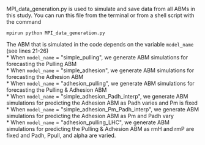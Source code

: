 MPI_data_generation.py is used to simulate and save data from all ABMs in this study. You can run this file from the terminal or
from a shell script with the command

```
mpirun python MPI_data_generation.py
```

The ABM that is simulated in the code depends on the variable `model_name` (see lines 21-26)<br>
    * When `model_name` = "simple_pulling", we generate ABM simulations for forecasting the Pulling ABM<br>
    * When `model_name` = "simple_adhesion", we generate ABM simulations for forecasting the Adhesion ABM<br>
    * When `model_name` = "adhesion_pulling", we generate ABM simulations for forecasting the Pulling & Adhesion ABM<br>
    * When `model_name` = "simple_adhesion_Padh_interp", we generate ABM simulations for predicting the Adhesion ABM as Padh varies and Pm is fixed<br>
    * When `model_name` = "simple_adhesion_Pm_Padh_interp", we generate ABM simulations for predicting the Adhesion ABM as Pm and Padh vary<br>
    * When `model_name` = "adhesion_pulling_LHC", we generate ABM simulations for predicting the Pulling & Adhesion ABM as rmH and rmP are fixed and Padh, Ppull, and alpha are varied.